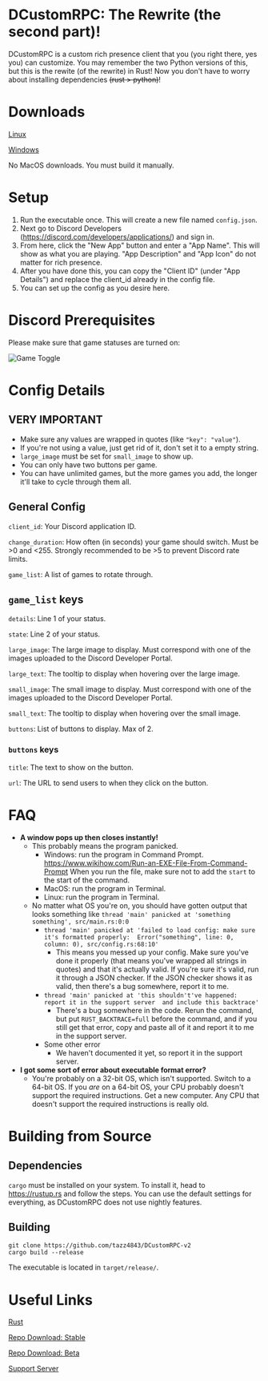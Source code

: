 # DCustomRPC: The Rewrite (the second part)!

DCustomRPC is a custom rich presence client that you (you right there, yes you) can customize. 
You may remember the two Python versions of this, but this is the rewite (of the rewrite) in Rust!
Now you don't have to worry about installing dependencies ~~(rust > python)~~!

# Downloads

[Linux](
https://github.com/tazz4843/DCustomRPC-v2/releases/download/v1.1.0/DCustomRPC-v2-x86_64-linux)

[Windows](
https://github.com/tazz4843/DCustomRPC-v2/releases/download/v1.1.0/DCustomRPC-v2-x86_64-windows.exe)

No MacOS downloads. You must build it manually.

# Setup
1. Run the executable once. This will create a new file named `config.json`.
2. Next go to Discord Developers (https://discord.com/developers/applications/) and sign in.
3. From here, click the "New App" button and enter a "App Name". This will show as what you are 
   playing. "App Description" and "App Icon" do not matter for rich presence.
4. After you have done this, you can copy the "Client ID" (under "App Details") and replace the 
   client_id already in the config file.
5. You can set up the config as you desire here.

# Discord Prerequisites

Please make sure that game statuses are turned on:

![Game Toggle](https://i.imgur.com/V4FWevH.png)

# Config Details

## VERY IMPORTANT
* Make sure any values are wrapped in quotes (like `"key": "value"`).
* If you're not using a value, just get rid of it, don't set it to a empty string.
* `large_image` must be set for `small_image` to show up.
* You can only have two buttons per game.
* You can have unlimited games, but the more games you add, the longer it'll take to cycle
through them all.

## General Config

`client_id`: Your Discord application ID.

`change_duration`: How often (in seconds) your game should switch. Must be >0 and <255.
Strongly recommended to be >5 to prevent Discord rate limits.

`game_list`: A list of games to rotate through.
## `game_list` keys
`details`: Line 1 of your status.

`state`: Line 2 of your status.

`large_image`: The large image to display. Must correspond with one of the images uploaded to 
the Discord Developer Portal.

`large_text`: The tooltip to display when hovering over the large image.

`small_image`: The small image to display. Must correspond with one of the images uploaded to
the Discord Developer Portal.

`small_text`: The tooltip to display when hovering over the small image.

`buttons`: List of buttons to display. Max of 2.

### `buttons` keys
`title`: The text to show on the button.

`url`: The URL to send users to when they click on the button.

# FAQ

* **A window pops up then closes instantly!**
  * This probably means the program panicked.
    * Windows: run the program in Command Prompt. 
      https://www.wikihow.com/Run-an-EXE-File-From-Command-Prompt
      When you run the file, make sure not to add the `start` to the start of the command.
    * MacOS: run the program in Terminal.
    * Linux: run the program in Terminal.
  * No matter what OS you're on, you should have gotten output that looks something like
   `thread 'main' panicked at 'something something', src/main.rs:0:0`
    * `thread 'main' panicked at 'failed to load config: make sure it's formatted properly: 
      Error("something", line: 0, column: 0), src/config.rs:68:10'`
      * This means you messed up your config. Make sure you've done it properly 
        (that means you've wrapped all strings in quotes) and that it's actually valid. 
        If you're sure it's valid, run it through a JSON checker. 
        If the JSON checker shows it as valid, then there's a bug somewhere, report it to me.
    * `thread 'main' panicked at 'this shouldn't've happened: report it in the support server 
      and include this backtrace'`
      * There's a bug somewhere in the code. Rerun the command, but put `RUST_BACKTRACE=full`
        before the command, and if you still get that error, copy and paste all of it and
        report it to me in the support server.
    * Some other error
      * We haven't documented it yet, so report it in the support server.
* **I got some sort of error about executable format error?**
  * You're probably on a 32-bit OS, which isn't supported. Switch to a 64-bit OS.
    If you *are* on a 64-bit OS, your CPU probably doesn't support the required instructions.
    Get a new computer. Any CPU that doesn't support the required instructions is really old.

# Building from Source

## Dependencies
`cargo` must be installed on your system. To install it, head to https://rustup.rs and follow the steps.
You can use the default settings for everything, as DCustomRPC does not use nightly features.

## Building

```shell
git clone https://github.com/tazz4843/DCustomRPC-v2
cargo build --release
```
The executable is located in `target/release/`.

# Useful Links

[Rust](https://rust-lang.org)

[Repo Download: Stable](https://github.com/tazz4843/DCustomRPC-v2/archive/refs/tags/v1.1.0.zip)

[Repo Download: Beta](https://github.com/tazz4843/DCustomRPC-v2/archive/refs/heads/main.zip) 

[Support Server](https://discord.gg/5yXExTsRye)
